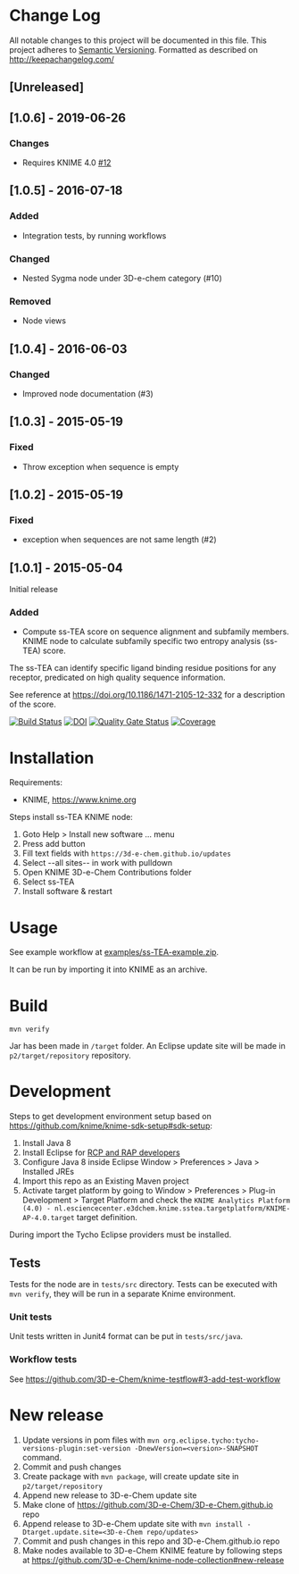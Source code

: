# Change Log
All notable changes to this project will be documented in this file.
This project adheres to [Semantic Versioning](http://semver.org/).
Formatted as described on http://keepachangelog.com/

## [Unreleased]

## [1.0.6] - 2019-06-26

### Changes

- Requires KNIME 4.0 [#12](https://github.com/3D-e-Chem/knime-sstea/issues/12)

## [1.0.5] - 2016-07-18

### Added

- Integration tests, by running workflows

### Changed

- Nested Sygma node under 3D-e-chem category (#10)

### Removed

- Node views

## [1.0.4] - 2016-06-03

### Changed

- Improved node documentation (#3)

## [1.0.3] - 2015-05-19

### Fixed

- Throw exception when sequence is empty

## [1.0.2] - 2015-05-19

### Fixed

- exception when sequences are not same length (#2)

## [1.0.1] - 2015-05-04

Initial release

### Added

- Compute ss-TEA score on sequence alignment and subfamily members.
KNIME node to calculate subfamily specific two entropy analysis (ss-TEA) score.

The ss-TEA can identify specific ligand binding residue positions for any receptor, predicated on high quality sequence information.

See reference at https://doi.org/10.1186/1471-2105-12-332 for a description of the score.

[![Build Status](https://travis-ci.org/3D-e-Chem/knime-sstea.svg?branch=master)](https://travis-ci.org/3D-e-Chem/knime-sstea)
[![DOI](https://zenodo.org/badge/19641/3D-e-Chem/knime-sstea.svg)](https://zenodo.org/badge/latestdoi/19641/3D-e-Chem/knime-sstea)
[![Quality Gate Status](https://sonarcloud.io/api/project_badges/measure?project=nl.esciencecenter.e3dchem.sstea%3Anl.esciencecenter.e3dchem.sstea&metric=alert_status)](https://sonarcloud.io/dashboard?id=nl.esciencecenter.e3dchem.sstea%3Anl.esciencecenter.e3dchem.sstea)
[![Coverage](https://sonarcloud.io/api/project_badges/measure?project=nl.esciencecenter.e3dchem.sstea%3Anl.esciencecenter.e3dchem.sstea&metric=coverage)](https://sonarcloud.io/dashboard?id=nl.esciencecenter.e3dchem.sstea%3Anl.esciencecenter.e3dchem.sstea)

# Installation

Requirements:

* KNIME, https://www.knime.org

Steps install ss-TEA KNIME node:

1. Goto Help > Install new software ... menu
2. Press add button
3. Fill text fields with `https://3d-e-chem.github.io/updates`
4. Select --all sites-- in work with pulldown
5. Open KNIME 3D-e-Chem Contributions folder
6. Select ss-TEA
7. Install software & restart

# Usage

See example workflow at [examples/ss-TEA-example.zip](examples/ss-TEA-example.zip).

It can be run by importing it into KNIME as an archive.

# Build

```
mvn verify
```

Jar has been made in `/target` folder.
An Eclipse update site will be made in `p2/target/repository` repository.

# Development

Steps to get development environment setup based on https://github.com/knime/knime-sdk-setup#sdk-setup:

1. Install Java 8
2. Install Eclipse for [RCP and RAP developers](https://www.eclipse.org/downloads/packages/release/2018-12/r/eclipse-ide-rcp-and-rap-developers)
3. Configure Java 8 inside Eclipse Window > Preferences > Java > Installed JREs
4. Import this repo as an Existing Maven project
5. Activate target platform by going to Window > Preferences > Plug-in Development > Target Platform and check the `KNIME Analytics Platform (4.0) - nl.esciencecenter.e3dchem.knime.sstea.targetplatform/KNIME-AP-4.0.target` target definition.

During import the Tycho Eclipse providers must be installed.

## Tests

Tests for the node are in `tests/src` directory.
Tests can be executed with `mvn verify`, they will be run in a separate Knime environment.

### Unit tests

Unit tests written in Junit4 format can be put in `tests/src/java`.

### Workflow tests

See https://github.com/3D-e-Chem/knime-testflow#3-add-test-workflow

# New release

1. Update versions in pom files with `mvn org.eclipse.tycho:tycho-versions-plugin:set-version -DnewVersion=<version>-SNAPSHOT` command.
2. Commit and push changes
3. Create package with `mvn package`, will create update site in `p2/target/repository`
4. Append new release to 3D-e-Chem update site
  1. Make clone of https://github.com/3D-e-Chem/3D-e-Chem.github.io repo
  2. Append release to 3D-e-Chem update site with `mvn install -Dtarget.update.site=<3D-e-Chem repo/updates>`
5. Commit and push changes in this repo and 3D-e-Chem.github.io repo
6. Make nodes available to 3D-e-Chem KNIME feature by following steps at https://github.com/3D-e-Chem/knime-node-collection#new-release
